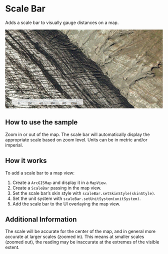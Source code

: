# Scale Bar

Adds a scale bar to visually gauge distances on a map.

![](ScaleBar.png)

## How to use the sample

Zoom in or out of the map. The scale bar will automatically display the
appropriate scale based on zoom level. Units can be in metric and/or
imperial.

## How it works

To add a scale bar to a map view:

1.  Create a `ArcGISMap` and display it in a `MapView`.
2.  Create a `ScaleBar` passing in the map view.
3.  Set the scale bar’s skin style with
    `scaleBar.setSkinStyle(skinStyle)`.
4.  Set the unit system with `scaleBar.setUnitSystem(unitSystem)`.
5.  Add the scale bar to the UI overlaying the map view.

## Additional Information

The scale will be accurate for the center of the map, and in general
more accurate at larger scales (zoomed in). This means at smaller scales
(zoomed out), the reading may be inaccurate at the extremes of the
visible extent.
